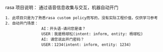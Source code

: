 rasa 项目说明：
    通过语音信息收集与交互，机器自动开门
    
    1. 此项目只是为了熟悉rasa custom policy而写的，没有实际工程价值，仅供学习参考
    2. 自动开门场景：
                    AI：开头语-请问您是谁？
                    USER：我是杨球松(intent: inform, entity: 杨球松)
                    AI: 请您说出开门密码？
                    USER：1234(intent: inform, entity: 1234)
                    
    